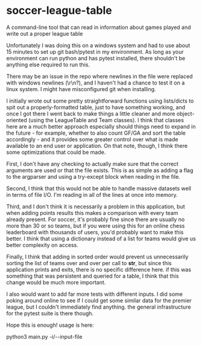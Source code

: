# soccer-league-table
A command-line tool that can read in information about games played and write out a proper league table

Unfortunately I was doing this on a windows system and had to use about 15 minutes to set up git bash/pytest in my environment. As long as your environment can run python and has pytest installed, there shouldn't be anything else required to run this. 

There may be an issue in the repo where newlines in the file were replaced with windows newlines (\r\n?), and I haven't had a chance to test it on a linux system. I might have misconfigured git when installing.

I initially wrote out some pretty straightforward functions using lists/dicts to spit out a properly-formatted table, just to have something working, and once I got there I went back to make things a little cleaner and more object-oriented (using the LeagueTable and Team classes). I think that classes here are a much better approach especially should things need to expand in the future - for example, whether to also count GF/GA and sort the table accordingly - and it provides some greater control over what is made available to an end user or application. On that note, though, I think there some optimizations that could be made.

First, I don't have any checking to actually make sure that the correct arguments are used or that the file exists. This is as simple as adding a flag to the argparser and using a try-except block when reading in the file. 

Second, I think that this would not be able to handle massive datasets well in terms of file I/O. I'm reading in all of the lines at once into memory.

Third, and I don't think it is necessarily a problem in this application, but when adding points results this makes a comparison with every team already present. For soccer, it's probably fine since there are usually no more than 30 or so teams, but if you were using this for an online chess leaderboard with thousands of users, you'd probably want to make this better. I think that using a dictionary instead of a list for teams would give us better complexity on access.

Finally, I think that adding in sorted order would prevent us unnecessarily sorting the list of teams over and over per call to __str__, but since this application prints and exits, there is no specific difference here. if this was something that was persistent and queried for a table, I think that this change would be much more important.

I also would want to add far more tests with different inputs. I did some poking around online to see if I could get some similar data for the premier league, but I couldn't immediately find anything. the general infrastructure for the pytest suite is there though.

Hope this is enough! usage is here:

python3 main.py -i/--input-file <relative-path-to-input>


